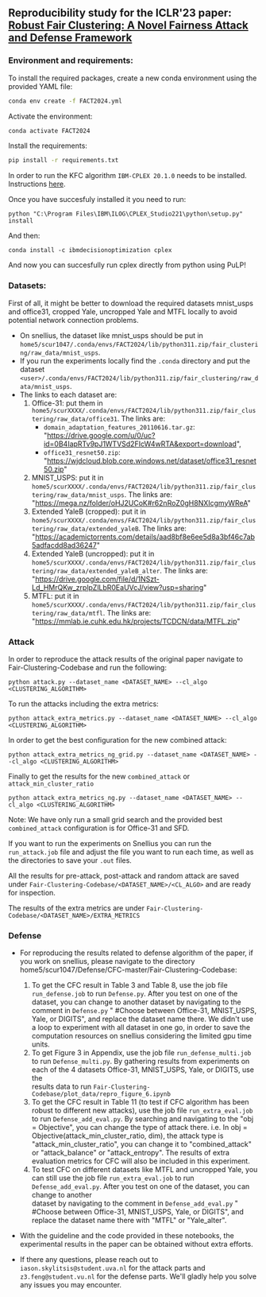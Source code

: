 ## Reproducibility study for the ICLR'23 paper: [Robust Fair Clustering: A Novel Fairness Attack and Defense Framework](https://arxiv.org/pdf/2210.01953.pdf)

### Environment and requirements:
To install the required packages, create a new conda environment using the provided YAML file:
```bash
conda env create -f FACT2024.yml
```
Activate the environment:
 ```bash
conda activate FACT2024
```

Install the requirements:
```bash
pip install -r requirements.txt
```

In order to run the KFC algorithm `IBM-CPLEX 20.1.0` needs to be installed. Instructions [here](https://www.ibm.com/support/pages/downloading-ibm-ilog-cplex-optimization-studio-2010). 

Once you have succesfuly installed it you need to run:  
```
python "C:\Program Files\IBM\ILOG\CPLEX_Studio221\python\setup.py" install
``` 

And then: 
```
conda install -c ibmdecisionoptimization cplex
```
And now you can succesfully run cplex directly from python using PuLP!
### Datasets:
First of all, it might be better to download the required datasets mnist_usps and office31, cropped Yale, uncropped Yale and MTFL locally to avoid potential network connection problems. 
  - On snellius, the dataset like mnist_usps should be put in `home5/scur1047/.conda/envs/FACT2024/lib/python311.zip/fair_clustering/raw_data/mnist_usps`.
  - If you run the experiments locally find the `.conda` directory and put the dataset `<user>/.conda/envs/FACT2024/lib/python311.zip/fair_clustering/raw_data/mnist_usps`.
  - The links to each dataset are:
    1. Office-31: put them in `home5/scurXXXX/.conda/envs/FACT2024/lib/python311.zip/fair_clustering/raw_data/office31`. The links are: 
          - `domain_adaptation_features_20110616.tar.gz`: "https://drive.google.com/u/0/uc?id=0B4IapRTv9pJ1WTVSd2FIcW4wRTA&export=download",
          - `office31_resnet50.zip`: "https://wjdcloud.blob.core.windows.net/dataset/office31_resnet50.zip"
    2. MNIST_USPS: put it in `home5/scurXXXX/.conda/envs/FACT2024/lib/python311.zip/fair_clustering/raw_data/mnist_usps`. The links are:
         "https://mega.nz/folder/oHJ2UCoK#r62nRoZ0gH8NXIcgmyWReA"
    3. Extended YaleB (cropped): put it in `home5/scurXXXX/.conda/envs/FACT2024/lib/python311.zip/fair_clustering/raw_data/extended_yaleB`. The links are: 
         "https://academictorrents.com/details/aad8bf8e6ee5d8a3bf46c7ab5adfacdd8ad36247"
    4. Extended YaleB (uncropped): put it in `home5/scurXXXX/.conda/envs/FACT2024/lib/python311.zip/fair_clustering/raw_data/extended_yaleB_alter`. The links are: 
         "https://drive.google.com/file/d/1NSzt-Ld_HMrQKw_zrplpZlLbR0EaUVcJ/view?usp=sharing"
    5. MTFL: put it in `home5/scurXXXX/.conda/envs/FACT2024/lib/python311.zip/fair_clustering/raw_data/mtfl`. The links are: 
         "https://mmlab.ie.cuhk.edu.hk/projects/TCDCN/data/MTFL.zip"
        
### Attack
In order to reproduce the attack results of the original paper navigate to Fair-Clustering-Codebase and run the following:
```
python attack.py --dataset_name <DATASET_NAME> --cl_algo <CLUSTERING_ALGORITHM>
```

To run the attacks including the extra metrics:
```
python attack_extra_metrics.py --dataset_name <DATASET_NAME> --cl_algo <CLUSTERING_ALGORITHM>
```

In order to get the best configuration for the new combined attack:
```
python attack_extra_metrics_ng_grid.py --dataset_name <DATASET_NAME> --cl_algo <CLUSTERING_ALGORITHM>
```

Finally to get the results for the new `combined_attack` or `attack_min_cluster_ratio`
```
python attack_extra_metrics_ng.py --dataset_name <DATASET_NAME> --cl_algo <CLUSTERING_ALGORITHM>
```
Note: We have only run a small grid search and the provided best `combined_attack` configuration is for Office-31 and SFD. 


If you want to run the experiments on Snellius you can run the `run_attack.job` file and adjust the file you want to run each time, as well as the directories to save your `.out` files.

All the results for pre-attack, post-attack and random attack are saved under `Fair-Clustering-Codebase/<DATASET_NAME>/<CL_ALGO>` and are ready for inspection. 

The results of the extra metrics are under `Fair-Clustering-Codebase/<DATASET_NAME>/EXTRA_METRICS` 

### Defense
- For reproducing the results related to defense algorithm of the paper, if you work on snellius, please navigate to the directory home5/scur1047/Defense/CFC-master/Fair-Clustering-Codebase:
  1. To get the CFC result in Table 3 and Table 8, use the job file `run_defense.job` to run `Defense.py`. After you test on one of the dataset, you can change to another dataset by navigating to the comment in 
     `Defense.py` " #Choose between Office-31, MNIST_USPS, Yale, or DIGITS", and replace the dataset name there. We didn't use a loop to experiment with all dataset in one go, in order to save the computation 
     resources on snellius considering the limited gpu time units.
  2. To get Figure 3 in Appendix, use the job file `run_defense_multi.job` to run `Defense_multi.py`. By gathering results from experiments on each of the 4 datasets Office-31, MNIST_USPS, Yale, or DIGITS, use the   
     results data to run `Fair-Clustering-Codebase/plot_data/repro_figure_6.ipynb`
  3. To get the CFC result in Table 11 (to test if CFC algorithm has been robust to different new attacks), use the job file `run_extra_eval.job` to run `Defense_add_eval.py`. By searching and navigating to the "obj 
     = Objective", you can change the type of attack there. i.e. In obj = Objective(attack_min_cluster_ratio, dim), the attack type is "attack_min_cluster_ratio", you can change it to "combined_attack" or 
     "attack_balance" or "attack_entropy". The results of extra evaluation metrics for CFC will also be included in this experiment.
  4. To test CFC on different datasets like MTFL and uncropped Yale, you can still use the job file `run_extra_eval.job` to run `Defense_add_eval.py`. After you test on one of the dataset, you can change to another  
     dataset by navigating to the comment in `Defense_add_eval.py` " #Choose between Office-31, MNIST_USPS, Yale, or DIGITS", and replace the dataset name there with "MTFL" or "Yale_alter". 

- With the guideline and the code provided in these notebooks, the experimental results in the paper can be obtained without extra efforts.
- If there any questions, please reach out to `iason.skylitsis@student.uva.nl` for the attack parts and ```z3.feng@student.vu.nl``` for the defense parts. We'll gladly help you solve any issues you may encounter.

